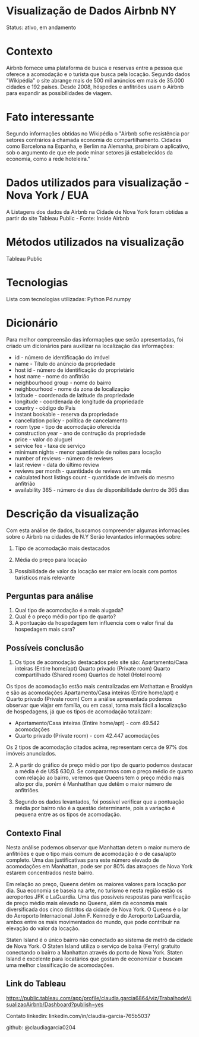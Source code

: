 # Visualização de Dados Airbnb NY
 Status: ativo, em andamento

# Contexto 
Airbnb fornece uma plataforma de busca e reservas entre a pessoa que oferece a acomodação e o turista que busca pela locação. Segundo dados "Wikipédia" o site abrange mais de 500 mil anúncios em mais de 35.000 cidades e 192 países.
Desde 2008, hóspedes e anfitriões usam o Airbnb para expandir as possibilidades de viagem. 

# Fato interessante
Segundo informações obtidas no Wikipédia o "Airbnb sofre resistência por setores contrários à chamada economia do compartilhamento. Cidades como Barcelona na Espanha, e Berlim na Alemanha, proibiram o aplicativo, sob o argumento de que ele pode minar setores já estabelecidos da economia, como a rede hoteleira."

# Dados utilizados para visualização - Nova York / EUA
A Listagens dos dados da Airbnb na Cidade de Nova York foram obtidas a partir do site Tableau Public - Fonte: Inside Airbnb

# Métodos utilizados na visualização
Tableau Public

# Tecnologias
Lista com tecnologias utilizadas:
Python
Pd.numpy

# Dicionário
Para melhor compreensão das informações que serão apresentadas, foi criado um dicionários para auxilizar na localização das informações:

* id - número de identificação do imóvel
* name - Título do anúncio da propriedade
* host id - número de identificação do proprietário
* host name - nome do anfitrião
* neighbourhood group - nome do bairro
* neighbourhood - nome da zona de localização
* latitude - coordenada de latitude da propriedade
* longitude - coordenada de longitude da propriedade
* country - código do País
* instant bookable - reserva da propriedade
* cancellation policy - política de cancelamento
* room type - tipo de acomodação oferecida
* construction year - ano de contrução da propriedade
* price - valor do aluguel
* service fee - taxa de serviço
* minimum nights - menor quantidade de noites para locação
* number of reviews - número de reviews
* last review - data do último review
* reviews per month - quantidade de reviews em um mês
* calculated host listings  count - quantidade de imóveis do mesmo anfitrião
* availability 365 - número de dias de disponibilidade dentro de 365 dias


# Descrição da visualização
Com esta análise de dados, buscamos compreender algumas informações sobre o Airbnb na cidades de N.Y
Serão levantados informações sobre:
1. Tipo de acomodação mais destacados
           
2. Média do preço para locação

3. Possibilidade de valor da locação ser maior em locais com pontos turisticos mais relevante


## Perguntas para análise
1. Qual tipo de acomodação é a mais alugada?
2. Qual é o preço médio por tipo de quarto?
3. A pontuação da hospedagem tem influencia com o valor final da hospedagem mais cara?


## Possíveis conclusão
1. Os tipos de acomodação destacados pelo site são:
    Apartamento/Casa inteiras (Entire home/apt)
    Quarto privado (Private room)
    Quarto compartilhado (Shared room)
    Quartos de hotel (Hotel room)        

Os tipos de acomodação estão mais centralizadas em Mathattan e Brooklyn e são as acomodações Apartamento/Casa inteiras (Entire home/apt) e Quarto privado (Private room)
Com a análise apresentada podemos observar que viajar em família, ou em casal, torna mais fácil a localização de hospedagens, já que os tipos de acomodação totalizam:
* Apartamento/Casa inteiras (Entire home/apt) - com 49.542 acomodações
* Quarto privado (Private room) - com 42.447 acomodações

Os 2 tipos de acomodação citados acima, representam cerca de 97% dos imóveis anunciados.

2. A partir do gráfico de preço médio por tipo de quarto podemos destacar a média é de US$ 630,0. Se compararmos com o preço médio de quarto com relação ao bairro, veremos que Queens tem o preço médio mais alto por dia, porém é Manhatthan que detêm o maior número de anfitriões.  

3. Segundo os dados levantados, foi possivel verificar que a pontuação média por bairro não é a questão determinante, pois a variação é pequena entre as os tipos de acomodação.

## Contexto Final

Nesta análise podemos observar que Manhattan detem o maior numero de anfitriões e que o tipo mais comum de acomodação é o de casa/apto completo. Uma das justificativas para este número elevado de acomodações em Manhattan, pode ser por 80% das atraçoes de Nova York estarem concentrados neste bairro. 

Em relação ao preço, Queens detém os maiores valores para locação por dia. Sua economia se baseia na arte, no turismo e nesta região estão os aeroportos JFK e LaGuardia.
Uma das possíveis respostas para verificação de preço médio mais elevado no Queens, além da economia mais diversificada dos cinco distritos da cidade de Nova York. O Queens é o lar do Aeroporto Internacional John F. Kennedy e do Aeroporto LaGuardia, ambos entre os mais movimentados do mundo, que pode contribuir na elevação do valor da locação.

Staten Island é o único bairro não conectado ao sistema de metrô da cidade de Nova York. O Staten Island utiliza o serviço de balsa (Ferry) gratuito conectando o bairro a Manhattan através do porto de Nova York. Staten Island é excelente para locatários que gostam de economizar e buscam uma melhor classificação de acomodações. 

## Link do Tableau
https://public.tableau.com/app/profile/claudia.garcia6864/viz/TrabalhodeVisualizaoAirbnb/Dashboard?publish=yes

Contato
linkedin: linkedin.com/in/claudia-garcia-765b5037

github: @claudiagarcia0204
